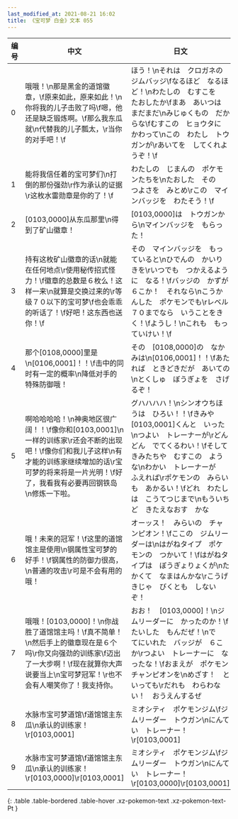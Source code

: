 ```yaml
---
last_modified_at: 2021-08-21 16:02
title: 《宝可梦 白金》文本 055
---
```

| 编号 | 中文 | 日文 |
| ---- | ---- | ---- |
| 0 | 哦哦！\n那是黑金的道馆徽章，\f原来如此，原来如此！\n你将我的儿子击败了吗\f嗯，他还是缺乏锻炼啊。\f那么我东瓜就\n代替我的儿子瓢太，\r当你的对手吧！\f | ほう！\nそれは　クロガネの　ジムバッジ\fなるほど　なるほど！\nわたしの　むすこを　たおしたか\fまあ　あいつは　まだまだ\nみじゅくもの　だからな\fむすこの　ヒョウタに　かわって\nこの　わたし　トウガンが\rあいてを　してくれようぞ！\f |
| 1 | 能将我信任着的宝可梦们\n打倒的那份强劲\r作为承认的证据\r这枚水雷勋章是你的了！\f | わたしの　じまんの　ポケモンたちを\nたおした　その　つよさを　みとめ\rこの　マインバッジを　わたそう！\f |
| 2 | [0103,0000]从东瓜那里\n得到了矿山徽章！ | [0103,0000]は　トウガンから\nマインバッジを　もらった！ |
| 3 | 持有这枚矿山徽章的话\n就能在任何地点\r使用秘传招式怪力！\f徽章的总数是６枚么！这样一来\n就算是交换过来的\r等级７０以下的宝可梦\f也会乖乖的听话了！\f好吧！这东西也送你！\f | その　マインバッジを　もっていると\nひでんの　かいりきを\rいつでも　つかえるように　なる！\fバッジの　かずが　６こか！　それなら\nこうかんした　ポケモンでも\rレベル７０までなら　いうことをきく！\fようし！\nこれも　もっていけい！\f |
| 4 | 那个[0108,0000]里是\n[0106,0001]！！\f击中的同时有一定的概率\n降低对手的特殊防御哦！ | その　[0108,0000]の　なかみは\n[0106,0001]！！\fあたれば　ときどきだが　あいての\nとくしゅ　ぼうぎょを　さげるぞ！ |
| 5 | 啊哈哈哈哈！\n神奥地区很广阔！！\f像你和[0103,0001]\n一样的训练家\r还会不断的出现吧！\f像你们和我儿子这样\n有才能的训练家继续增加的话\r宝可梦的将来将是一片光明！\f好了，我看我有必要再回钢铁岛\n修炼一下啦。 | グハハハハ！\nシンオウちほうは　ひろい！！\fきみや　[0103,0001]くんと　いった\nつよい　トレーナーが\rどんどん　でてくるわい！\fそして　きみたちや　むすこの　ような\nわかい　トレーナーが　ふえれば\rポケモンの　みらいも　あかるい！\fどれ　わたしは　こうてつじまで\nもういちど　きたえなおす　かな |
| 6 | 哦！未来的冠军！\f这里的道馆馆主是使用\n钢属性宝可梦的好手！\f钢属性的防御力很高，\n普通的攻击\r可是不会有用的哦！ | オーッス！　みらいの　チャンピオン！\fここの　ジムリーダーは\nはがねタイプ　ポケモンの　つかいて！\fはがねタイプは　ぼうぎょりょくが\nたかくて　なまはんかな\rこうげきじゃ　びくとも　しないぞ！ |
| 7 | 哦哦！[0103,0000]！\n你战胜了道馆馆主吗！\f真不简单！\n然后手上的徽章现在是６个吗\r你又向强劲的训练家\f迈出了一大步啊！\f现在就算你大声说要当上\n宝可梦冠军！\r也不会有人嘲笑你了！我支持你。 | おお！　[0103,0000]！\nジムリーダーに　かったのか！\fたいした　もんだぜ！\nで　てにいれた　バッジが　６こか\rつよい　トレーナーに　なったな！\fおまえが　ポケモン　チャンピオンを\nめざす！　といっても\rだれも　わらわない！　おうえんするぜ |
| 8 | 水脉市宝可梦道馆\f道馆馆主东瓜\n承认的训练家！\r[0103,0001] | ミオシティ　ポケモンジム\fジムリーダー　トウガン\nにんてい　トレーナー！\r[0103,0001] |
| 9 | 水脉市宝可梦道馆\f道馆馆主东瓜\n承认的训练家！\r[0103,0000]\r[0103,0001] | ミオシティ　ポケモンジム\fジムリーダー　トウガン\nにんてい　トレーナー！\r[0103,0000]\r[0103,0001] |
{: .table .table-bordered .table-hover .xz-pokemon-text .xz-pokemon-text-Pt }
